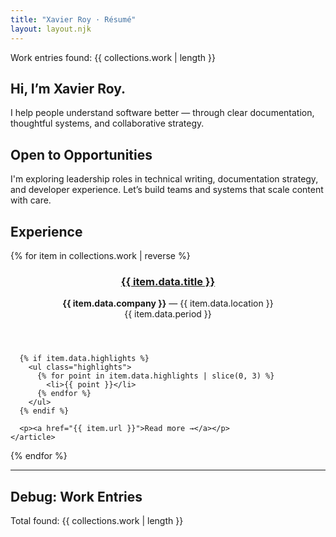 ```yaml
---
title: "Xavier Roy · Résumé"
layout: layout.njk
---
```


<p>Work entries found: {{ collections.work | length }}</p>

<section class="intro">
  <h1>Hi, I’m Xavier Roy.</h1>
  <p>I help people understand software better — through clear documentation, thoughtful systems, and collaborative strategy.</p>
</section>

<section class="open-to">
  <h2>Open to Opportunities</h2>
  <p>I'm exploring leadership roles in technical writing, documentation strategy, and developer experience. Let’s build teams and systems that scale content with care.</p>
</section>

<section class="work-listing">
  <h2>Experience</h2>

  {% for item in collections.work | reverse %}
    <article class="work-summary">
      <header>
        <h3><a href="{{ item.url }}">{{ item.data.title }}</a></h3>
        <p class="meta">
          <strong>{{ item.data.company }}</strong> — {{ item.data.location }}<br />
          <span>{{ item.data.period }}</span>
        </p>
      </header>

      {% if item.data.highlights %}
        <ul class="highlights">
          {% for point in item.data.highlights | slice(0, 3) %}
            <li>{{ point }}</li>
          {% endfor %}
        </ul>
      {% endif %}

      <p><a href="{{ item.url }}">Read more →</a></p>
    </article>
  {% endfor %}
</section>

<hr />
<section class="debug">
  <h2>Debug: Work Entries</h2>
  <p>Total found: {{ collections.work | length }}</p>
</section>
